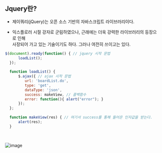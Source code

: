 ## Jquery란?
- 제이쿼리(jQuery)는 오픈 소스 기반의 자바스크립트 라이브러리이다.

- 익스플로러 시절 강자로 군림하였으나, 근래에는 더욱 강력한 라이브러리의 등장으로 인해<br>
사장되어 가고 있는 기술이기도 하다. 그러나 여전히 쓰이고는 있다.

```javascript
$(document).ready(function() { // jquery 시작 문법
	  loadList();
  });
  
  function loadList() {
	  $.ajax({ // ajax 시작 문법
		 url: 'boardList.do',
		 type: 'get',
		 dataType: 'json',
		 success: makeView, // 콜백함수
		 error: function(){ alert("error"); }
	  });
  };
  
  function makeView(res) { // 여기서 success를 통해 들어온 인자값을 받는다.
	  alert(res);
  }
```
<br>

![image](https://github.com/yejun95/Today-I-Learn/assets/121341413/92e2417e-a2fa-4daa-a1f4-fb1169ed1fe9)
